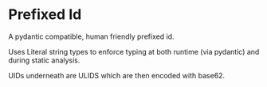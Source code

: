 # Prefixed Id

A pydantic compatible, human friendly prefixed id.

Uses Literal string types to enforce typing at both runtime (via pydantic) and during static analysis.

UIDs underneath are ULIDS which are then encoded with base62.
